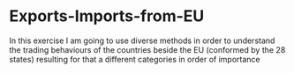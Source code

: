 # Exports-Imports-from-EU
In this exercise I am going to use diverse methods in order to understand the trading behaviours of the countries beside the EU (conformed by the 28 states) resulting for that a different categories in order of importance
